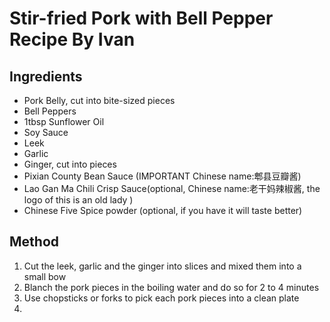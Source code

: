 #  Stir-fried Pork with Bell Pepper Recipe By Ivan

## Ingredients
* Pork Belly, cut into bite-sized pieces
* Bell Peppers
* 1tbsp Sunflower Oil
* Soy Sauce 
* Leek
* Garlic
* Ginger, cut into pieces
* Pixian County Bean Sauce (IMPORTANT Chinese name:郫县豆瓣酱)
* Lao Gan Ma Chili Crisp Sauce(optional, Chinese name:老干妈辣椒酱, the logo of this is an old lady )
* Chinese Five Spice powder (optional, if you have it will taste better)

## Method
1. Cut the leek, garlic and the ginger into slices and mixed them into a small bow
2. Blanch the pork pieces in the boiling water and do so for 2 to 4 minutes
3. Use chopsticks or forks to pick each pork pieces into a clean plate
4. 



